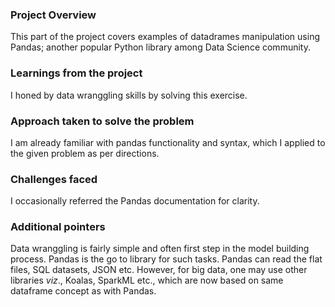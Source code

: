 ### Project Overview

 This part of the project covers examples of datadrames manipulation using Pandas; another popular Python library among Data Science community.


### Learnings from the project

 I honed by data wranggling skills by solving this exercise.


### Approach taken to solve the problem

 I am already familiar with pandas functionality and syntax, which I applied to the given problem as per directions.


### Challenges faced

 I occasionally referred the Pandas documentation for clarity.


### Additional pointers

 Data wranggling is fairly simple and often first step in the model building process. Pandas is the go to library for such tasks. Pandas can read the flat files, SQL datasets, JSON etc. However, for big data, one may use other libraries _viz_., Koalas, SparkML etc., which are now based on same dataframe concept as with Pandas.


